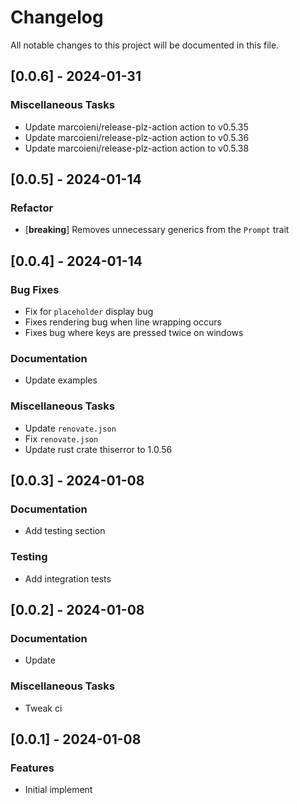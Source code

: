 # Changelog

All notable changes to this project will be documented in this file.

## [0.0.6] - 2024-01-31

### Miscellaneous Tasks

- Update marcoieni/release-plz-action action to v0.5.35
- Update marcoieni/release-plz-action action to v0.5.36
- Update marcoieni/release-plz-action action to v0.5.38

<!-- generated by git-cliff -->
## [0.0.5] - 2024-01-14

### Refactor

- [**breaking**] Removes unnecessary generics from the `Prompt` trait

<!-- generated by git-cliff -->
## [0.0.4] - 2024-01-14

### Bug Fixes

- Fix for `placeholder` display bug
- Fixes rendering bug when line wrapping occurs
- Fixes bug where keys are pressed twice on windows

### Documentation

- Update examples

### Miscellaneous Tasks

- Update `renovate.json`
- Fix `renovate.json`
- Update rust crate thiserror to 1.0.56

<!-- generated by git-cliff -->
## [0.0.3] - 2024-01-08

### Documentation

- Add testing section

### Testing

- Add integration tests

<!-- generated by git-cliff -->
## [0.0.2] - 2024-01-08

### Documentation

- Update

### Miscellaneous Tasks

- Tweak ci

<!-- generated by git-cliff -->
## [0.0.1] - 2024-01-08

### Features

- Initial implement

<!-- generated by git-cliff -->
